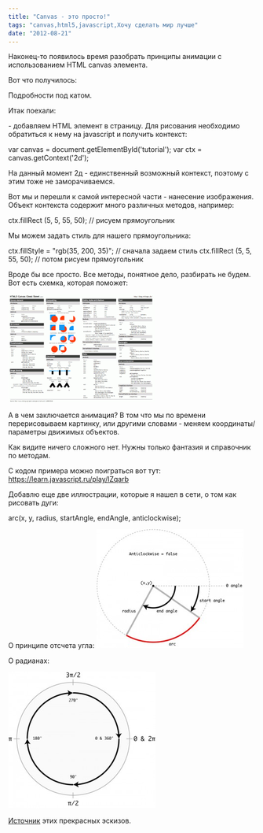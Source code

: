 ```yaml
---
title: "Canvas - это просто!"
tags: "canvas,html5,javascript,Хочу сделать мир лучше"
date: "2012-08-21"
---
```


Наконец-то появилось время разобрать принципы анимации с использованием HTML canvas элемента.

Вот что получилось:

<script type="text/javascript">// <![CDATA[ var ctx = document.getElementById('tutorial').getContext("2d"); animate(); function animate(){var x = 37;pacmanGo(x);} function pacmanGo(x){ setTimeout(function(){ ctx.clearRect(0,0,300,75); drawBlocksLine(75, 35, 5, x); drawPacman(x, 37); x += 5; if(x > 250)return; pacmanGo(x); }, 250); }function drawPacman(x, y){ ctx.beginPath(); ctx.fillStyle = "rgb(225,225,0)"; ctx.arc(x,y,13,Math.PI/7,-Math.PI/7,false); ctx.lineTo(x-3,y); ctx.fill(); }function drawBlocksLine(x, y, number, pacman_step_x){ ctx.fillStyle = "rgb(0,200,0)"; for(i=0;i<number;i++){ if(x+i*30 > pacman_step_x){ ctx.fillRect(x+i*30,y,4,4); }}} // ]]></script>

 Подробности под катом.

Итак поехали:

<canvas id="tutorial" width="150" height="150"></canvas>

\- добавляем HTML элемент в страницу. Для рисования необходимо обратиться к нему на javascript и получить контекст:

var canvas = document.getElementById('tutorial');
var ctx = canvas.getContext('2d');

На данный момент 2д - единственный возможный контекст, поэтому с этим тоже не заморачиваемся.

Вот мы и перешли к самой интересной части - нанесение изображения. Объект контекста содержит много различных методов, например:

ctx.fillRect (5, 5, 55, 50); // рисуем прямоугольник

Мы можем задать стиль для нашего прямоугольника:

ctx.fillStyle = "rgb(35, 200, 35)"; // сначала задаем стиль
ctx.fillRect (5, 5, 55, 50); // потом рисуем прямоугольник

Вроде бы все просто. Все методы, понятное дело, разбирать не будем. Вот есть схемка, которая поможет:

[![canvas](images/HTML5_Canvas_Cheat_Sheet-300x221.png "HTML5_Canvas_Cheat_Sheet")](https://stepansuvorov.com/blog/wp-content/uploads/2012/08/HTML5_Canvas_Cheat_Sheet.png)

А в чем заключается анимация? В том что мы по времени перерисовываем картинку, или другими словами - меняем координаты/параметры движимых объектов.

Как видите ничего сложного нет. Нужны только фантазия и справочник по методам.

С кодом примера можно поиграться вот тут: https://learn.javascript.ru/play/lZqarb

Добавлю еще две иллюстрации, которые я нашел в сети, о том как рисовать дуги:

arc(x, y, radius, startAngle, endAngle, anticlockwise);

О принципе отсчета угла: [![](images/canvas_arc-300x242.jpg "canvas_arc")](https://stepansuvorov.com/blog/wp-content/uploads/2012/08/canvas_arc.jpg)

О радианах:

[![](images/canvas_arc2-300x277.jpg "canvas_arc2")](https://stepansuvorov.com/blog/wp-content/uploads/2012/08/canvas_arc2.jpg)

[Источник](https://net.tutsplus.com/tutorials/javascript-ajax/canvas-from-scratch-advanced-drawing/) этих прекрасных эскизов.
